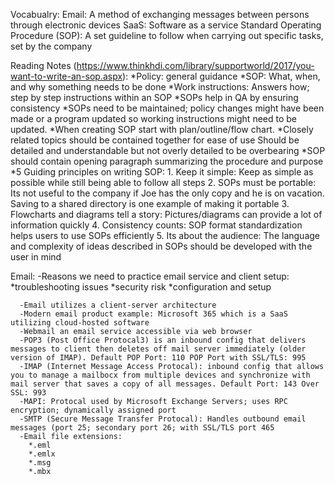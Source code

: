 Vocabualry:
    Email: A method of exchanging messages between persons through electronic devices
    SaaS: Software as a service
    Standard Operating Procedure (SOP): A set guideline to follow when carrying out specific tasks, set by the company
 
 Reading Notes (https://www.thinkhdi.com/library/supportworld/2017/you-want-to-write-an-sop.aspx): 
        *Policy: general guidance
        *SOP: What, when, and why something needs to be done
        *Work instructions: Answers how; step by step instructions within an SOP
        *SOPs help in QA by ensuring consistency
        *SOPs need to be maintained; policy changes might have been made or a program updated so working instructions might need to be updated.
        *When creating SOP start with plan/outline/flow chart. 
        *Closely related topics should be contained together for ease of use
        Should be detailed and understandable but not overly detailed to be overbearing
        *SOP should contain opening paragraph summarizing the procedure and purpose
        *5 Guiding principles on writing SOP:
            1. Keep it simple: Keep as simple as possible while still being able to follow all steps
            2. SOPs must be portable: Its not useful to the company if Joe has the only copy and he is on vacation. Saving to a shared directory is one example of making it portable
            3. Flowcharts and diagrams tell a story: Pictures/diagrams can provide a lot of information quickly
            4. Consistency counts: SOP format standardization helps users to use SOPs efficiently 
            5. Its about the audience: The language and complexity of ideas described in SOPs should be developed with the user in mind
    
 
   Email:
      -Reasons we need to practice email service and client setup: 
        *troubleshooting issues
        *security risk
        *configuration and setup
        
      -Email utilizes a client-server architecture 
      -Modern email product example: Microsoft 365 which is a SaaS utilizing cloud-hosted software
      -Webmail an email service accessible via web browser
      -POP3 (Post Office Protocal3) is an inbound config that delivers messages to client then deletes off mail server immediately (older version of IMAP). Default POP Port: 110 POP Port with SSL/TLS: 995
      -IMAP (Internet Message Access Protocal): inbound config that allows you to manage a mailbocx from multiple devices and synchronize with mail server that saves a copy of all messages. Default Port: 143 Over SSL: 993
      -MAPI: Protocal used by Microsoft Exchange Servers; uses RPC encryption; dynamically assigned port
      -SMTP (Secure Message Transfer Protocal): Handles outbound email messages (port 25; secondary port 26; with SSL/TLS port 465
      -Email file extensions:
        *.eml
        *.emlx
        *.msg
        *.mbx
       
      
      
      
